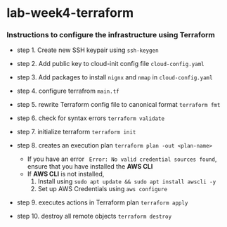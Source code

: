 # lab-week4-terraform

### Instructions to configure the infrastructure using Terraform

- step 1. Create new SSH keypair using `ssh-keygen`
- step 2. Add public key to cloud-init config file `cloud-config.yaml`
- step 3. Add packages to install `nignx` and `nmap` in `cloud-config.yaml`
- step 4. configure terrafrom `main.tf`

- step 5.  rewrite Terraform config file to canonical format `terraform fmt`
- step 6. check for syntax errors `terraform validate`
- step 7. initialize terraform `terraform init`
- step 8. creates an execution plan `terraform plan -out <plan-name>`
   - If you have an error ` Error: No valid credential sources found`, \
   ensure that you have installed the **AWS CLI** 
   - If **AWS CLI** is not installed,
      1. Install using `sudo apt update && sudo apt install awscli -y`
      2. Set up AWS Credentials using `aws configure`
- step 9.  executes actions in Terraform plan `terraform apply`
- step 10. destroy all remote objects `terraform destroy`
